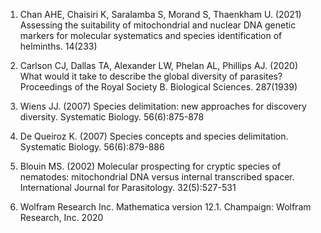 1.	Chan AHE, Chaisiri K, Saralamba S, Morand S, Thaenkham U. (2021) Assessing the suitability of mitochondrial and nuclear DNA genetic markers for molecular systematics and species identification of helminths. 14(233)

2.	Carlson CJ, Dallas TA, Alexander LW, Phelan AL, Phillips AJ. (2020) What would it take to describe the global diversity of parasites? Proceedings of the Royal Society B. Biological Sciences. 287(1939)

3.	Wiens JJ. (2007) Species delimitation: new approaches for discovery diversity. Systematic Biology. 56(6):875-878

4.	De Queiroz K. (2007) Species concepts and species delimitation. Systematic Biology. 56(6):879-886

5.	Blouin MS. (2002) Molecular prospecting for cryptic species of nematodes: mitochondrial DNA versus internal transcribed spacer. International Journal for Parasitology. 32(5):527-531

6.	Wolfram Research Inc. Mathematica version 12.1. Champaign: Wolfram Research, Inc. 2020
